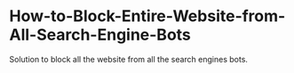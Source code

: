 # How-to-Block-Entire-Website-from-All-Search-Engine-Bots
Solution to block all the website from all the search engines bots.
